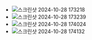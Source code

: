 - ![스크린샷 2024-10-28 173218](https://github.com/user-attachments/assets/2e1de646-83d7-41f7-afa9-142ddeab7fa2)
- ![스크린샷 2024-10-28 173239](https://github.com/user-attachments/assets/9330fd8e-8292-4540-8782-6376b88f18fc)
- ![스크린샷 2024-10-28 174024](https://github.com/user-attachments/assets/fbbb6e81-25e4-48ba-93dc-4eef69fd3c92)
- ![스크린샷 2024-10-28 174132](https://github.com/user-attachments/assets/a01d570f-a697-427c-a98a-0aa35c403b91)

